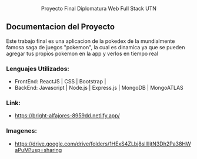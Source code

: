 <p align = "center">Proyecto Final Diplomatura Web Full Stack UTN</p>

<h2>Documentacion del Proyecto </h2>

Este trabajo final es una aplicacion de la pokedex de la mundialmente famosa saga de juegos "pokemon", la cual es dinamica ya que se pueden agregar tus propios pokemon en la app y verlos en tiempo real

### Lenguajes Utilizados:
* FrontEnd: ReactJS | CSS | Bootstrap | 
* BackEnd: Javascript | Node.js | Express.js | MongoDB | MongoATLAS

### Link:
* https://bright-alfajores-8959dd.netlify.app/

### Imagenes:
* https://drive.google.com/drive/folders/1HExS4ZLbj8slIlIjtN3Dh2Pa38HWaPuM?usp=sharing

